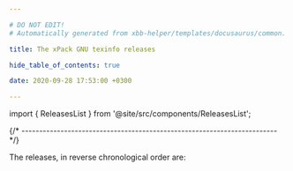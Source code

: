 ```yaml
---

# DO NOT EDIT!
# Automatically generated from xbb-helper/templates/docusaurus/common.

title: The xPack GNU texinfo releases

hide_table_of_contents: true

date: 2020-09-28 17:53:00 +0300

---
```


import { ReleasesList } from '@site/src/components/ReleasesList';

{/* ------------------------------------------------------------------------ */}

The releases, in reverse chronological order are:

<ReleasesList />

